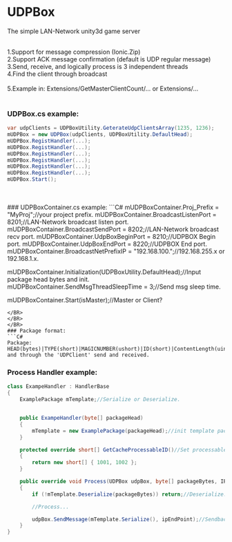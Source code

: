 # UDPBox
The simple LAN-Network unity3d game server

</BR>1.Support for message compression (Ionic.Zip)
</BR>2.Support ACK message confirmation (default is UDP regular message)
</BR>3.Send, receive, and logically process is 3 independent threads
</BR>4.Find the client through broadcast
</BR>
</BR>5.Example in: Extensions/GetMasterClientCount/... or Extensions/...
</BR>
</BR>
### UDPBox.cs example:
```C#
var udpClients = UDPBoxUtility.GeterateUdpClientsArray(1235, 1236);
mUDPBox = new UDPBox(udpClients, UDPBoxUtility.DefaultHead);
mUDPBox.RegistHandler(...);
mUDPBox.RegistHandler(...);
mUDPBox.RegistHandler(...);
mUDPBox.RegistHandler(...);
mUDPBox.RegistHandler(...);
mUDPBox.RegistHandler(...);
mUDPBox.Start();
```
</BR>
</BR>
### UDPBoxContainer.cs example:
```C#
mUDPBoxContainer.Proj_Prefix = "MyProj";//your project prefix.
mUDPBoxContainer.BroadcastListenPort = 8201;//LAN-Network broadcast listen port.
mUDPBoxContainer.BroadcastSendPort = 8202;//LAN-Network broadcast recv port.
mUDPBoxContainer.UdpBoxBeginPort = 8210;//UDPBOX Begin port.
mUDPBoxContainer.UdpBoxEndPort = 8220;//UDPBOX End port.
mUDPBoxContainer.BroadcastNetPrefixIP = "192.168.100.";//192.168.255.x or 192.168.1.x.

mUDPBoxContainer.Initialization(UDPBoxUtility.DefaultHead);//Input package head bytes and init.
mUDPBoxContainer.SendMsgThreadSleepTime = 3;//Send msg sleep time.

mUDPBoxContainer.Start(isMaster);//Master or Client?
```
</BR>
</BR>
</BR>
### Package format:
```C#
Package:  HEAD(bytes)|TYPE(short)|MAGICNUMBER(ushort)|ID(short)|ContentLength(uint)|Args(bytes)
and through the 'UDPClient' send and received.
```
### Process Handler example:
```C#
class ExampeHandler : HandlerBase
{
    ExamplePackage mTemplate;//Serialize or Deserialize.


    public ExampeHandler(byte[] packageHead)
    {
        mTemplate = new ExamplePackage(packageHead);//init template package.
    }

    protected override short[] GetCacheProcessableID()//Set processable id.
    {
        return new short[] { 1001, 1002 };
    }

    public override void Process(UDPBox udpBox, byte[] packageBytes, IPEndPoint ipEndPoint)
    {
        if (!mTemplate.Deserialize(packageBytes)) return;//Deserialize.

        //Process...

        udpBox.SendMessage(mTemplate.Serialize(), ipEndPoint);//Sendback to ipEndPoint.
    }
}
```